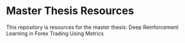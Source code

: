 # Master Thesis Resources
This repository is resources for the master thesis: Deep Reinforcement Learning in Forex Trading Using Metrics

